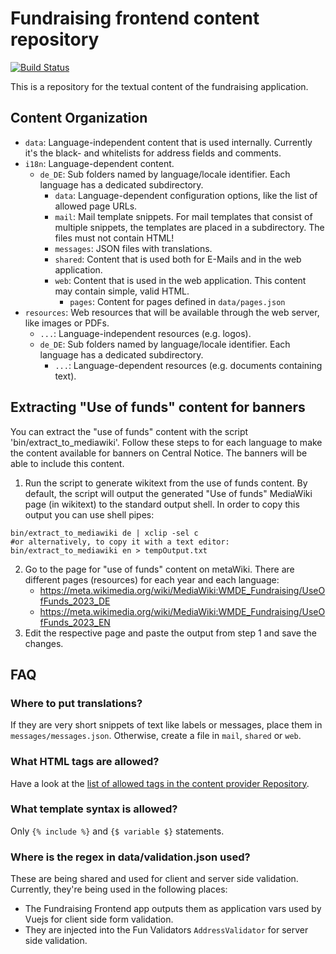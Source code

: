 # Fundraising frontend content repository

[![Build Status](https://travis-ci.org/wmde/fundraising-frontend-content.svg?branch=master)](https://travis-ci.org/wmde/fundraising-frontend-content)

This is a repository for the textual content of the fundraising application.

## Content Organization
* `data`: Language-independent content that is used internally. Currently it's the black- and whitelists for address fields and comments.
* `i18n`: Language-dependent content. 
	* `de_DE`: Sub folders named by language/locale identifier. Each language has a dedicated subdirectory.
		* `data`: Language-dependent configuration options, like the list of allowed page URLs.
		* `mail`: Mail template snippets. For mail templates that consist of multiple snippets, the templates are placed in a subdirectory. The files must not contain HTML!
		* `messages`: JSON files with translations.
		* `shared`: Content that is used both for E-Mails and in the web application.
		* `web`: Content that is used in the web application. This content may contain simple, valid HTML.
			* `pages`: Content for pages defined in `data/pages.json`
* `resources`: Web resources that will be available through the web server, like images or PDFs.
	* `...`: Language-independent resources (e.g. logos).
	* `de_DE`: Sub folders named by language/locale identifier. Each language has a dedicated subdirectory.
		* `...`: Language-dependent resources (e.g. documents containing text).

## Extracting "Use of funds" content for banners

You can extract the "use of funds" content with the script 'bin/extract_to_mediawiki'.
Follow these steps to for each language to make the content available for banners on Central Notice. The banners will
be able to include this content.

1. Run the script to generate wikitext from the use of funds content.
By default, the script will output the generated "Use of funds" MediaWiki page (in wikitext) to the standard output shell.
In order to copy this output you can use shell pipes:
```shell
bin/extract_to_mediawiki de | xclip -sel c 
#or alternatively, to copy it with a text editor:
bin/extract_to_mediawiki en > tempOutput.txt
```
2. Go to the page for "use of funds" content on metaWiki. There are different pages (resources) for each year and each language:
	* https://meta.wikimedia.org/wiki/MediaWiki:WMDE_Fundraising/UseOfFunds_2023_DE
	* https://meta.wikimedia.org/wiki/MediaWiki:WMDE_Fundraising/UseOfFunds_2023_EN
3. Edit the respective page and paste the output from step 1 and save the changes.

## FAQ 

### Where to put translations?
If they are very short snippets of text like labels or messages, place them in `messages/messages.json`. Otherwise, create a file in `mail`, `shared` or `web`.

### What HTML tags are allowed?
Have a look at the [list of allowed tags in the content provider Repository](https://github.com/wmde/fundraising-content-provider/blob/master/src/HtmlPurifier.php#L21-L28).

### What template syntax is allowed?
Only `{% include %}` and `{$ variable $}` statements.

### Where is the regex in data/validation.json used?
These are being shared and used for client and server side validation. Currently, they're being used in the following places:

* The Fundraising Frontend app outputs them as application vars used by Vuejs for client side form validation.
* They are injected into the Fun Validators `AddressValidator` for server side validation.
